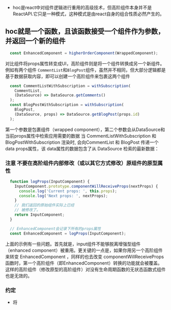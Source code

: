 * hoc是react中对组件逻辑进行重用的高级技术，但高阶组件本身并不是ReactAPI.它只是一种模式，这种模式是由react自身的组合性质必然产生的。

## hoc就是一个函数，且该函数接受一个组件作为参数，并返回一个新的组件
```js
  const EnhancedComponent = higherOrderComponent(WrappedComponent);
```
对比组件将props属性转变成UI，高阶组件则是将一个组件转换成另一个新组件。
例如有两个组件 `CommentList`和`BlogPost`组件，虽然并不相同，但大部分逻辑都是基于数据获取内容，即可以创建一个高阶组件来包裹这两个组件
```js
  const CommentListWithSubscription = withSubscription(
    CommentList,
    (DataSource) => DataSource.getComments()
  );
  const BlogPostWithSubscription = withSubscription(
    BlogPost,
    (DataSource, props) => DataSource.getBlogPost(props.id)
  );
```
第一个参数是包裹组件（wrapped component），第二个参数会从DataSource和当前props属性中检索应用需要的数据
当 CommentListWithSubscription 和 BlogPostWithSubscription 渲染时, 会向CommentList 和 BlogPost 传递一个 data props属性，该 data属性的数据包含了从 DataSource 检索的最新数据：

### 注意 不要在高阶组件内部修改（或以其它方式修改）原组件的原型属性
```jsx
  function logProps(InputComponent) {
    InputComponent.prototype.componentWillReceiveProps(nextProps) {
      console.log('Current props: ', this.props);
      console.log('Next props: ', nextProps);
    }
    // 我们返回的原始组件实际上已经
    // 被修改了。
    return InputComponent;
  }

  // EnhancedComponent会记录下所有的props属性
  const EnhancedComponent = logProps(InputComponent);
```
上面的示例有一些问题。首先就是，input组件不能够脱离增强型组件（enhanced component）被重用。更关键的一点是，如果你用另一个高阶组件来转变 EnhancedComponent ，同样的也去改变 componentWillReceiveProps 函数时，第一个高阶组件（即EnhancedComponent）转换的功能就会被覆盖。这样的高阶组件（修改原型的高阶组件）对没有生命周期函数的无状态函数式组件也是无效的。

### 约定
* 将
